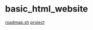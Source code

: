 # basic_html_website
[roadmap.sh](https://roadmap.sh/projects/basic-html-website)
[project](https://roadmap.sh/projects/basic-html-website/solutions?u=671a7455791f57dd600b9ecc)
